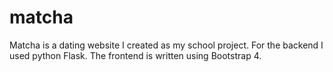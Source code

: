 # matcha

Matcha is a dating website I created as my school project. For the backend I used python Flask. The frontend is written using Bootstrap 4.

